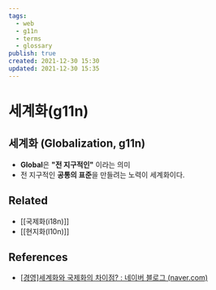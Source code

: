 ```yaml
---
tags:
  - web
  - g11n
  - terms
  - glossary
publish: true
created: 2021-12-30 15:30
updated: 2021-12-30 15:35
---
```


# 세계화(g11n)

## 세계화 (Globalization, g11n)

- **Global**은 **"전 지구적인"** 이라는 의미
- 전 지구적인 **공통의 표준**을 만들려는 노력이 세계화이다.

## Related

- [[국제화(i18n)]]
- [[현지화(l10n)]]

## References

- [[경영]세계화와 국제화의 차이점? : 네이버 블로그 (naver.com)](https://m.blog.naver.com/PostView.naver?isHttpsRedirect=true&blogId=ooyyrr1004&logNo=220858440465)
